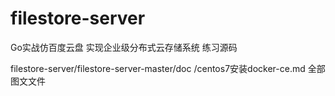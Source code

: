 # filestore-server
Go实战仿百度云盘 实现企业级分布式云存储系统 练习源码

filestore-server/filestore-server-master/doc
/centos7安装docker-ce.md
全部图文文件
